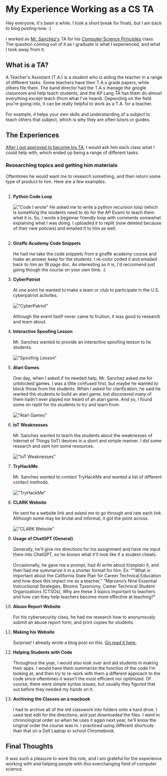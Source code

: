 # My Experience Working as a CS TA
Hey everyone, it's been a while. I took a short break for finals, but I am back to blog posting now. :) <br><br>
I worked as [Mr. Sanchez's](https://sites.google.com/opusd.us/mr-sanchez/home) TA for his [Computer Science Principles](https://apstudents.collegeboard.org/courses/ap-computer-science-principles) class. 
The question coming out of it as I graduate is what I experienced, and what I took away from it.

## What is a TA?
A Teacher's Assistant (T.A.) is a student who is aiding the teacher in a range of different tasks. Some teachers have their T.A.s grade papers, while others file them.
The band director had the T.A.s manage the google classroom and help teach students, and the AP Lang TA has them do almost everything except teach (from what I've heard). 
Depending on the field you're going into, it can be really helpful to work as a T.A. for a teacher. <br><br>
For example, it helps your own skills and understanding of a subject to teach others that subject, which is why they are often tutors or guides. 

## The Experiences
[After I got approved to become his TA](https://captainsapphire.github.io/PH-s-Blog/blog/2024/08/08/Becoming-TA.html), I would ask him each class what I could help with, which ended up being a range of different tasks. 
### Researching topics and getting him materials
Oftentimes he would want me to research something, and then return some type of product to him. Here are a few examples. <br><br>
1. **Python Code Loop** <br><br>
!["Code I wrote"](https://github.com/CaptainSapphire/PH-s-Blog/blob/main/assets/May%202025/Screenshot%202025-05-16%20142146.png?raw=true)
He asked me to write a python recursion loop (which is something the students need to do for the AP Exam) to teach them what it is. So, I wrote a beginner friendly loop with comments somewhat explaining what I was doing. I uploaded it to replit (now deleted because of their new policies) and emailed it to him as well. <br><Br>

2. **Giraffe Academy Code Snippets** <br><br>
He had me take the code snippets from a giraffe academy course and make an answer keep for the students. I re-color coded it and emailed back to him an 18 page doc. As interesting as it is, I'd reccomend just going though the course on your own time. :)

3. **CyberPatriot** <br><br>
At one point he wanted to make a team or club to participate in the U.S. cyberpatriot activites. <br><br>
!["CyberPatriot"](https://github.com/CaptainSapphire/PH-s-Blog/blob/main/assets/May%202025/Screenshot%202025-05-19%20114751.png?raw=true)<br><br>
Although the event itself never came to fruition, it was good to research and learn about. 

4. **Interactive Spoofing Lesson** <br><br>
Mr. Sanchez wanted to provide an interactive spoofing lesson to hs students. <br><br>
!["Spoofing Lesson"](https://github.com/CaptainSapphire/PH-s-Blog/blob/main/assets/May%202025/Screenshot%202025-05-19%20115201.png?raw=true)

5. **Atari Games** <br><br>
One day, when I asked if he needed help, Mr. Sanchez asked me for unblocked games. I was a little confused first, but maybe he wanted to block those from the students. When I asked for clarification, he said he
wanted the students to build an atari game, but discovered many of them hadn't ever played nor heard of an atari game. And so, I found some on replit for his students to try and learn from. <br><br>
!["Atari Games"](https://github.com/CaptainSapphire/PH-s-Blog/blob/main/assets/May%202025/Screenshot%202025-05-19%20115416.png?raw=true)

6. **IoT Weaknesses** <br><br>
Mr. Sanchez wanted to teach the students about the weaknesses of Internet of Things (IoT) devices in a short and simple manner. I did some research and sent him some resources. <br><br>
!["IoT Weaknesses"](https://github.com/CaptainSapphire/PH-s-Blog/blob/main/assets/May%202025/Screenshot%202025-05-19%20115731.png?raw=true)

7. **TryHackMe** <br><br>
Mr. Sanchez wanted to contact TryHackMe and wanted a list of different contact methods. <br><br>
!["TryHackMe"](https://github.com/CaptainSapphire/PH-s-Blog/blob/main/assets/May%202025/Screenshot%202025-05-19%20120201.png?raw=true)

8. **CLARK Website** <br><br>
He sent he a website link and asked me to go through and rate each link. Although some may be brutal and informal, it got the point across. <br><br>
!["CLARK Website"](https://github.com/CaptainSapphire/PH-s-Blog/blob/main/assets/May%202025/Screenshot%202025-05-19%20120510.png?raw=true)

9. **Usage of ChatGPT (General)** <br><br>
Generally, he'll give me directions for his assignment and have me input them into ChatGPT, so he knows what it'll look like if a student cheats.<br><br>
Occasionally, he gave me a prompt, had AI write about it/explain it, and then had me summarize it in a shorter format for him. Ex: ""What is important about the California State Plan for Career Technical Education and how does this impact me as a teacher," "Marzano’s Nine Essential Instructional Strategies, Blooms Taxonomy, Career Technical Student Organizations (CTSOs), Why are these 3 topics important to teachers and how can they help teachers become more effective at teaching?"

10. **Abuse Report Website** <br><br>
For his cybersecurity class, he had me research how to anonymously submit an abuse report form, and print copies for students. 

11. **Making his Website** <br><br>
Surprise! I already wrote a blog post on this. [Go read it here.](https://captainsapphire.github.io/PH-s-Blog/blog/2024/08/14/Second-TA-assignment.html)

12. **Helping Students with Code** <br><br>
Throughout the year, I would also look over and aid students in making their apps. I would have them summarize the function of the code I'm looking at, and then try to re-work with them a different approach to the code since oftentimes it wasn't the most efficient nor optimized. Of course, there were simple syntax issues, but usually they figured that out before they needed my hands on it. 

13. **Archiving the Classes on a macbook** <br><br>
I had to archive all of the old classwork into folders onto a hard drive. I used text edit for the directions, and just downloaded the files. I went in chronological order so when he uses it again next year, he'll know the original order the course was in. I practiced using different shortcuts than that on a Dell Laptop or school Chromebook. 

## Final Thoughts
It was such a pleasure to work this role, and I am grateful for the experience working with and helping people with this everchanging field of computer science. 

